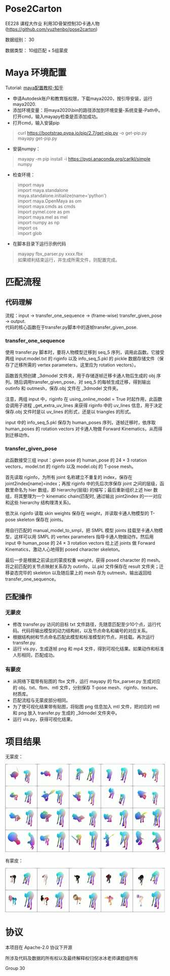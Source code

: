 # Pose2Carton 

EE228 课程大作业 利用3D骨架控制3D卡通人物 (https://github.com/yuzhenbo/pose2carton) 

数据组别： 30

数据类型： 10组匹配 + 5组蒙皮

# Maya 环境配置

Tutorial: [maya配置教程-知乎](https://zhuanlan.zhihu.com/p/367649237)<br>

* 申请Autodesk账户和教育版权限，下载maya2020，按引导安装，运行maya2020.
* 添加环境变量：将maya2020\bin的路径添加到环境变量-系统变量-Path中。打开cmd，输入mayapy检查是否添加成功。
* 打开cmd，输入安装pip
>curl https://bootstrap.pypa.io/pip/2.7/get-pip.py -o get-pip.py<br>
>mayapy get-pip.py
* 安装numpy：
>mayapy -m pip install -i https://pypi.anaconda.org/carlkl/simple numpy
* 检查环境：
>import maya<br>
>import maya.standalone<br>
>maya.standalone.initialize(name='python')<br>
>import maya.OpenMaya as om<br>
>import maya.cmds as cmds<br>
>import pymel.core as pm<br>
>import maya.mel as mel<br>
>import numpy as np<br>
>import os<br>
>import glob
* 在脚本目录下运行示例代码
>mayapy fbx_parser.py xxxx.fbx<br>
如果顺利结束运行，并生成所需文件，则配置完成。

# 匹配流程

## 代码理解
流程：input -> transfer_one_sequence -> (frame-wise) transfer_given_pose -> output.<br>
代码的核心函数在于transfer.py脚本中的逐帧transfer_given_pose.

### transfer_one_sequence

使用 transfer.py 脚本时，要将人物模型迁移到 seq_5 序列，调用此函数。它接受两组 input:model.txt 的 riginfo 以及 info_seq_5.pkl 的 pickle 数据存储文件（保存了迁移所需的 vertex parameters，这里应为 rotation vectors）。

函数首先预创建 \_3dmodel 文件夹，用于存储逐帧迁移卡通人物后生成的 obj 序列。随后调用transfer_given_pose，对 seq_5 的每帧生成迁移，得到输出 outinfo 和 outmesh，保存.obj 文件在
\_3dmodel 文件夹。

注意，两组 input 中，riginfo 在 using_online_model = True 时起作用，此函数会调用子进程 \_get_extra_uv_lines 来获得 riginfo 中的 uv_lines 信息，用于决定保存.obj 文件时是以 uv_lines
的形式，还是以 triangles 的形式。

input 中的 info_seq_5.pkl 保存为 human_poses 序列，逐帧迁移时，依序取 human_poses 的 rotation vectors 对卡通人物做 Forward Kinematics，从而得到迁移动作。

### transfer_given_pose
此函数接受三组 input：given pose 的 human_pose 的 24 × 3 rotation vectors，model.txt 的 riginfo 以及 model.obj 的 T-pose mesh。

首先读取 riginfo，为所有 joint 名称建立不重复的 index，保存在 joint2index[name]=index；再按 riginfo 中的先后次序保存 joint 之间的层级，函数里命名为 hier 数组，即 hierarchy(层级) 的缩写；最后重新组织上述 hier 数组，将其整理为一个 kinematic chain(匹配时, 通过输出 joint2index 的一一对应和这些 hierarchy 结构理清关系)。

依次从 riginfo 读取 skin weights 保存在 weight，并读取卡通人物模型的 T-pose skeleton 保存在 joints。

用自行匹配的 manual_model_to_smpl，把 SMPL 模型 joints 挂载至卡通人物模型，这样可以用 SMPL 的 vertex parameters 指导卡通人物做动作。然后用 input 中 human_pose 的 24 × 3 rotation vectors 给上述 joints 做 Forward Kinematics，激动人心地得到 posed character skeleton。

最后一步是根据之前读出的蒙皮权重 weight，获得 posed character 的 mesh。将之前匹配的关节点映射关系存为 outinfo，以.pkl 文件保存在 result 文件夹；迁移姿态完毕的 skeleton 以及随后蒙上的 mesh 存为 outmesh，输出返回给 transfer_one_sequence。

## 匹配操作

### 无蒙皮
* 修改 transfer.py 访问的目标 txt 文件路径，先随意匹配至少10个点，运行代码。代码将输出模型的动力结构树，以及节点命名和编号的对应关系。
* 根据结构树和节点命名匹配此模型和标准模型的节点，并挂载。再次运行 transfer.py.
* 运行 vis.py，生成逐帧 png 和 mp4 文件，得到可视化结果。如果动作和标准人形相同，匹配成功。

### 有蒙皮
* 从网络下载带有贴图的 fbx 文件，运行 mayapy 的 fbx_parser.py 生成对应的 obj、txt、fbm、mtl 文件，分别保存 T-pose mesh、riginfo、texture、材质库。
* 匹配流程与无蒙皮部分相同。
* 为了使可视化结果带有贴图，将贴图 png 信息加入 mtl 文件，把对应的 mtl 和 png 放入 transfer.py 生成的 _3dmodel 文件夹中。
* 运行 vis.py，获得可视化结果。

# 项目结果

无蒙皮：

![image](../img/pic1.png)

有蒙皮：

![image](../img/pic2.png)

# 协议 
本项目在 Apache-2.0 协议下开源

所涉及代码及数据的所有权以及最终解释权归倪冰冰老师课题组所有

Group 30
